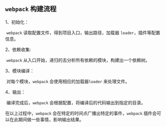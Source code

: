 ## `webpack` 构建流程

1、初始化：

​	`webpack` 读取配置文件，得到项目入口，输出路径，加载器 `loader`，插件等配置信息。

2、依赖收集:

​	`webpack` 从入口开始，递归的去分析所有依赖的模块，构建出一个依赖树。

3、模块编译：

​	对每个模块，`webpack` 会使用相应的加载器`loader` 来处理文件。

4、输出：

​	编译完成后，`webpack` 会根据配置，将编译后的代码输出到指定的目录。





在以上过程中，`webpack` 会在特定的时间点广播出特定的事件，`webpack` 插件会可以在此期间做一些事情，影响输出结果。